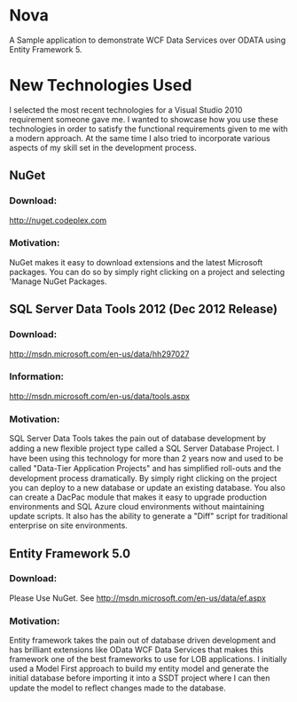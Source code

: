 Nova
====

A Sample application to demonstrate WCF Data Services over ODATA using Entity Framework 5.

# New Technologies Used 
I selected the most recent technologies for a Visual Studio 2010 requirement someone gave me. 
I wanted to showcase how you use these technologies in order to satisfy the functional requirements given to me with a modern approach. At the same time I also tried to incorporate various aspects of my skill set in the development process. 

## NuGet 
### Download: 
http://nuget.codeplex.com 
### Motivation: 
NuGet makes it easy to download extensions and the latest Microsoft packages. You can do so by simply right clicking on a project and selecting 'Manage NuGet Packages.

## SQL Server Data Tools 2012 (Dec 2012 Release) 
### Download: 
http://msdn.microsoft.com/en-us/data/hh297027 
### Information: 
http://msdn.microsoft.com/en-us/data/tools.aspx 
### Motivation: 
SQL Server Data Tools takes the pain out of database development by adding a new ﬂexible project type called a SQL Server Database Project. I have been using this technology for more than 2 years now and used to be called "Data-Tier Application Projects" and has simpliﬁed roll-outs and the development process dramatically.
By simply right clicking on the project you can deploy to a new database or update an existing database. You also can create a DacPac module that makes it easy to upgrade production environments and SQL Azure cloud environments without maintaining update scripts. It also has the ability to generate a "Diff" script for traditional enterprise on site environments.  

## Entity Framework 5.0 
### Download: 
Please Use NuGet. See http://msdn.microsoft.com/en-us/data/ef.aspx 

### Motivation: 
Entity framework takes the pain out of database driven development and has brilliant extensions like OData WCF Data Services that makes this framework one of the best frameworks to use for LOB applications. I initially used a Model First approach to build my entity model and generate the initial database before importing it into a SSDT project where I can then update the model to reﬂect changes made to the database.
